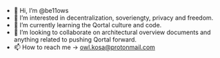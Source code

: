 - 👋 Hi, I’m @be11ows
- 👀 I’m interested in decentralization, soveriengty, privacy and freedom.
- 🌱 I’m currently learning the Qortal culture and code.
- 💞️ I’m looking to collaborate on architectural overview documents and anything related to pushing Qortal forward.
- 📫 How to reach me -> owl.kosa@protonmail.com

<!---
kosa2020/kosa2020 is a ✨ special ✨ repository because its `README.md` (this file) appears on your GitHub profile.
You can click the Preview link to take a look at your changes.
--->
